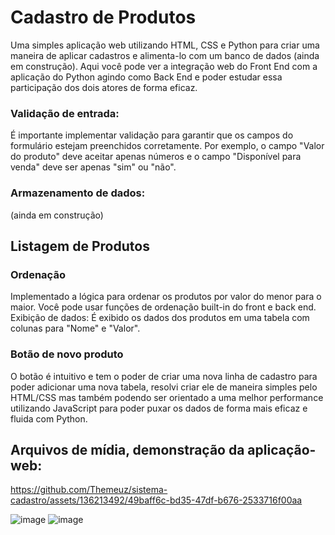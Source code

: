# Cadastro de Produtos
Uma simples aplicação web utilizando HTML, CSS e Python para criar uma maneira de aplicar cadastros e alimenta-lo com um banco de dados (ainda em construção). 
Aqui você pode ver a integração web do Front End com a aplicação do Python agindo como Back End e poder estudar essa participação dos dois atores de forma eficaz.

### Validação de entrada: 
É importante implementar validação para garantir que os campos do formulário estejam preenchidos corretamente. Por exemplo, o campo "Valor do produto" 
deve aceitar apenas números e o campo "Disponível para venda" deve ser apenas "sim" ou "não".

### Armazenamento de dados: 
(ainda em construção)

## Listagem de Produtos
### Ordenação
Implementado a lógica para ordenar os produtos por valor do menor para o maior. Você pode usar funções de ordenação built-in do front e back end.
Exibição de dados: É exibido os dados dos produtos em uma tabela com colunas para "Nome" e "Valor".

### Botão de novo produto
O botão é intuitivo e tem o poder de criar uma nova linha de cadastro para poder adicionar uma nova tabela, resolvi criar ele de maneira simples pelo HTML/CSS
mas também podendo ser orientado a uma melhor performance utilizando JavaScript para poder puxar os dados de forma mais eficaz e fluida com Python.


## Arquivos de mídia, demonstração da aplicação-web:


https://github.com/Themeuz/sistema-cadastro/assets/136213492/49baff6c-bd35-47df-b676-2533716f00aa

![image](https://github.com/Themeuz/sistema-cadastro/assets/136213492/beb72d04-380c-46f5-afb6-6b71b8ffdc64)
![image](https://github.com/Themeuz/sistema-cadastro/assets/136213492/e3a70e45-7950-4c36-94ca-92650af30605)


